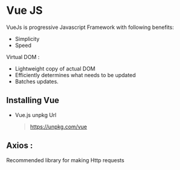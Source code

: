 # Vue JS

VueJs is progressive Javascript Framework with following benefits:

- Simplicity
- Speed

Virtual DOM :
- Lightweight copy of actual DOM
- Efficiently determines what needs to be updated
- Batches updates.

## Installing Vue
- Vue.js unpkg Url
  > https://unpkg.com/vue

## Axios :
Recommended library for making Http requests
